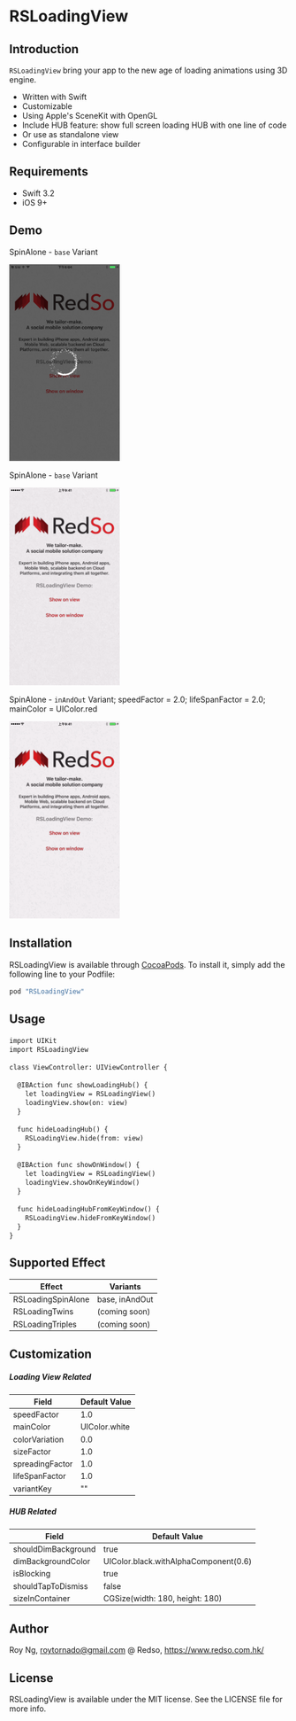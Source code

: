 # RSLoadingView

## Introduction

`RSLoadingView` bring your app to the new age of loading animations using 3D engine.
- Written with Swift
- Customizable
- Using Apple's SceneKit with OpenGL
- Include HUB feature: show full screen loading HUB with one line of code
- Or use as standalone view
- Configurable in interface builder

## Requirements
- Swift 3.2
- iOS 9+

## Demo
SpinAlone - `base` Variant

<img src="./screenshots_normal.png" width="200">

SpinAlone - `base` Variant

<img src="./gif_normal.gif" width="200">

SpinAlone - `inAndOut` Variant; speedFactor = 2.0; lifeSpanFactor = 2.0; mainColor = UIColor.red

<img src="./gif_inout.gif" width="200">

## Installation
RSLoadingView is available through [CocoaPods](http://cocoapods.org). To install
it, simply add the following line to your Podfile:

```ruby
pod "RSLoadingView"
```

## Usage
```
import UIKit
import RSLoadingView

class ViewController: UIViewController {

  @IBAction func showLoadingHub() {
    let loadingView = RSLoadingView()
    loadingView.show(on: view)
  }

  func hideLoadingHub() {
    RSLoadingView.hide(from: view)
  }

  @IBAction func showOnWindow() {
    let loadingView = RSLoadingView()
    loadingView.showOnKeyWindow()
  }

  func hideLoadingHubFromKeyWindow() {
    RSLoadingView.hideFromKeyWindow()
  }
}

```

## Supported Effect
| Effect | Variants |
| ------ | ------ |
| RSLoadingSpinAlone | base, inAndOut |
| RSLoadingTwins | (coming soon) |
| RSLoadingTriples | (coming soon) |

## Customization
##### Loading View Related
| Field | Default Value |
| ------ | ------ |
| speedFactor | 1.0 |
| mainColor | UIColor.white |
| colorVariation | 0.0 |
| sizeFactor | 1.0 |
| spreadingFactor | 1.0 |
| lifeSpanFactor | 1.0 |
| variantKey | "" |
##### HUB Related
| Field | Default Value |
| ------ | ------ |
| shouldDimBackground | true |
| dimBackgroundColor | UIColor.black.withAlphaComponent(0.6) |
| isBlocking | true |
| shouldTapToDismiss | false |
| sizeInContainer | CGSize(width: 180, height: 180) |

## Author

Roy Ng, roytornado@gmail.com
@ Redso, https://www.redso.com.hk/

## License

RSLoadingView is available under the MIT license. See the LICENSE file for more info.

